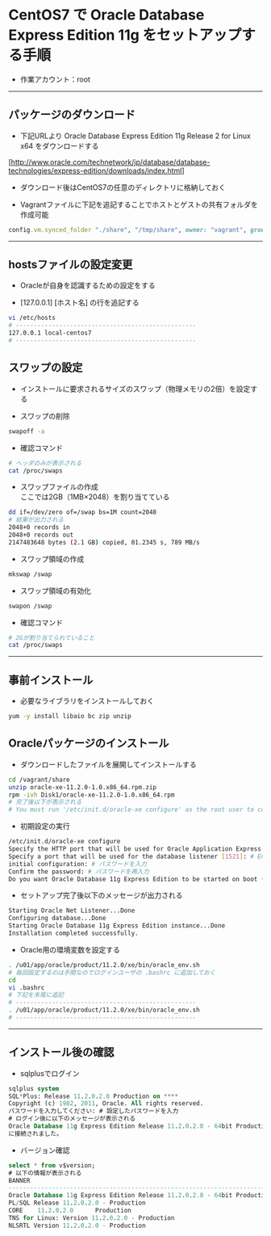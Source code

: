 # CentOS7 で Oracle Database Express Edition 11g をセットアップする手順

* 作業アカウント：root

***

## パッケージのダウンロード

* 下記URLより Oracle Database Express Edition 11g Release 2 for Linux x64 をダウンロードする

[<http://www.oracle.com/technetwork/jp/database/database-technologies/express-edition/downloads/index.html>]

* ダウンロード後はCentOS7の任意のディレクトリに格納しておく

* Vagrantファイルに下記を追記することでホストとゲストの共有フォルダを作成可能

```ruby
config.vm.synced_folder "./share", "/tmp/share", owner: "vagrant", group: "vagrant" , create: true
```

***

## hostsファイルの設定変更

* Oracleが自身を認識するための設定をする

* [127.0.0.1] [ホスト名] の行を追記する

```bash
vi /etc/hosts
# --------------------------------------------------
127.0.0.1 local-centos7
# --------------------------------------------------
```

## スワップの設定

* インストールに要求されるサイズのスワップ（物理メモリの2倍）を設定する

* スワップの削除

```bash
swapoff -a
```

* 確認コマンド

```bash
# ヘッダのみが表示される
cat /proc/swaps
```

* スワップファイルの作成  
ここでは2GB（1MB×2048）を割り当てている

```bash
dd if=/dev/zero of=/swap bs=1M count=2048
# 結果が出力される
2048+0 records in
2048+0 records out
2147483648 bytes (2.1 GB) copied, 01.2345 s, 789 MB/s
```

* スワップ領域の作成

```bash
mkswap /swap
```

* スワップ領域の有効化

```bash
swapon /swap
```

* 確認コマンド

```bash
# 2Gが割り当てられていること
cat /proc/swaps
```

***

## 事前インストール

* 必要なライブラリをインストールしておく

```bash
yum -y install libaio bc zip unzip
```

## Oracleパッケージのインストール

* ダウンロードしたファイルを展開してインストールする

```bash
cd /vagrant/share
unzip oracle-xe-11.2.0-1.0.x86_64.rpm.zip
rpm -ivh Disk1/oracle-xe-11.2.0-1.0.x86_64.rpm
# 完了後以下が表示される
# You must run '/etc/init.d/oracle-xe configure' as the root user to configure the database.
```

* 初期設定の実行

```bash
/etc/init.d/oracle-xe configure
Specify the HTTP port that will be used for Oracle Application Express [8080]: # Enterキー押下
Specify a port that will be used for the database listener [1521]: # Enterキー押下
initial configuration: # パスワードを入力
Confirm the password: # パスワードを再入力
Do you want Oracle Database 11g Express Edition to be started on boot (y/n) [y]: # Enterキー押下
```

* セットアップ完了後以下のメッセージが出力される

```bash
Starting Oracle Net Listener...Done
Configuring database...Done
Starting Oracle Database 11g Express Edition instance...Done
Installation completed successfully.
```

* Oracle用の環境変数を設定する

```bash
. /u01/app/oracle/product/11.2.0/xe/bin/oracle_env.sh
# 毎回設定するのは手間なのでログインユーザの .bashrc に追加しておく
cd
vi .bashrc
# 下記を末尾に追記
# --------------------------------------------------
. /u01/app/oracle/product/11.2.0/xe/bin/oracle_env.sh
# --------------------------------------------------
```

***

## インストール後の確認

* sqlplusでログイン

```sql
sqlplus system
SQL*Plus: Release 11.2.0.2.0 Production on ****
Copyright (c) 1982, 2011, Oracle. All rights reserved.
パスワードを入力してください: # 設定したパスワードを入力
# ログイン後に以下のメッセージが表示される
Oracle Database 11g Express Edition Release 11.2.0.2.0 - 64bit Production
に接続されました。
```

* バージョン確認

```sql
select * from v$version;
# 以下の情報が表示される
BANNER
--------------------------------------------------------------------------------
Oracle Database 11g Express Edition Release 11.2.0.2.0 - 64bit Production
PL/SQL Release 11.2.0.2.0 - Production
CORE    11.2.0.2.0      Production
TNS for Linux: Version 11.2.0.2.0 - Production
NLSRTL Version 11.2.0.2.0 - Production
```
